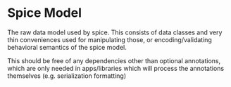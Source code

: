 # Spice Model

The raw data model used by spice. This consists of data classes and very thin conveniences used
for manipulating those, or encoding/validating behavioral semantics of the spice model.

This should be free of any dependencies other than optional annotations, which are only needed
in apps/libraries which will process the annotations themselves (e.g. serialization formatting)
